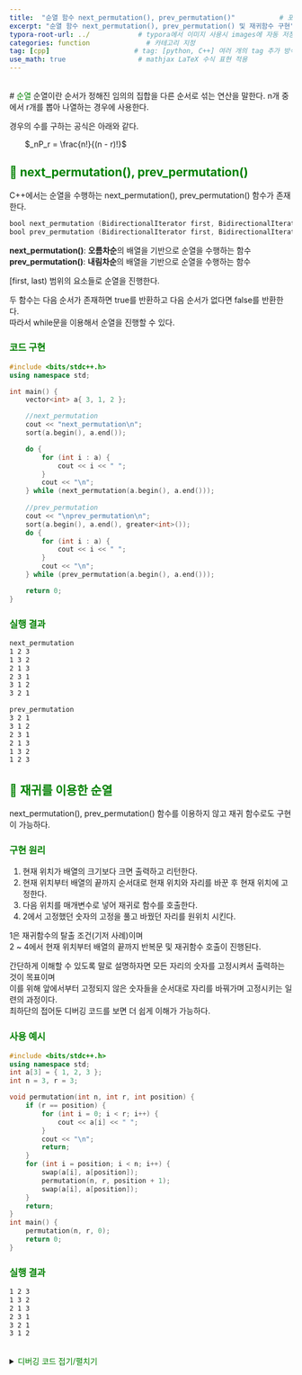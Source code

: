 ```yaml
---
title:  "순열 함수 next_permutation(), prev_permutation()"           # 포스팅 이름
excerpt: "순열 함수 next_permutation(), prev_permutation() 및 재귀함수 구현"
typora-root-url: ../            # typora에서 이미지 사용시 images에 자동 저장
categories: function              # 카테고리 지정
tag: [cpp]                     # tag: [python, C++] 여러 개의 tag 추가 방식
use_math: true                  # mathjax LaTeX 수식 표현 적용
---
```


<br>
# <span style = 'color: #008000'>순열</span>
순열이란 순서가 정해진 임의의 집합을 다른 순서로 섞는 연산을 말한다.  
n개 중에서 r개를 뽑아 나열하는 경우에 사용한다.

경우의 수를 구하는 공식은 아래와 같다.

&nbsp;&nbsp;&nbsp;&nbsp;&nbsp;&nbsp;&nbsp;$_nP_r = \frac{n!}{(n - r)!}$

## <span style = 'color: #008000'>🔎 next_permutation(), prev_permutation()</span>

C++에서는 순열을 수행하는 next_permutation(), prev_permutation() 함수가 존재한다.

```c++
bool next_permutation (BidirectionalIterator first, BidirectionalIterator last);
bool prev_permutation (BidirectionalIterator first, BidirectionalIterator last);
```

**next_permutation()**: **오름차순**의 배열을 기반으로 순열을 수행하는 함수  
**prev_permutation()**: **내림차순**의 배열을 기반으로 순열을 수행하는 함수

[first, last) 범위의 요소들로 순열을 진행한다.

두 함수는 다음 순서가 존재하면 true를 반환하고 다음 순서가 없다면 false를 반환한다.  
따라서 while문을 이용해서 순열을 진행할 수 있다.

### <span style = 'color: #008000'>코드 구현</span>

```c++
#include <bits/stdc++.h>
using namespace std;

int main() {
    vector<int> a{ 3, 1, 2 };

    //next_permutation
    cout << "next_permutation\n";
    sort(a.begin(), a.end());

    do {
        for (int i : a) {
            cout << i << " ";
        }
        cout << "\n";
    } while (next_permutation(a.begin(), a.end()));
    
    //prev_permutation
    cout << "\nprev_permutation\n";
    sort(a.begin(), a.end(), greater<int>());
    do {
        for (int i : a) {
            cout << i << " ";
        }
        cout << "\n";
    } while (prev_permutation(a.begin(), a.end()));

    return 0;
}
```

### <span style = 'color: #008000'>실행 결과</span>

```bash
next_permutation
1 2 3
1 3 2
2 1 3
2 3 1
3 1 2
3 2 1

prev_permutation
3 2 1
3 1 2
2 3 1
2 1 3
1 3 2
1 2 3
```

## <span style = 'color: #008000'>🔎 재귀를 이용한 순열</span>

next_permutation(), prev_permutation() 함수를 이용하지 않고 재귀 함수로도 구현이 가능하다.

### <span style = 'color: #008000'>구현 원리</span>

1. 현재 위치가 배열의 크기보다 크면 출력하고 리턴한다.
2. 현재 위치부터 배열의 끝까지 순서대로 현재 위치와 자리를 바꾼 후 현재 위치에 고정한다.
3. 다음 위치를 매개변수로 넣어 재귀로 함수를 호출한다.
4. 2에서 고정했던 숫자의 고정을 풀고 바꿨던 자리를 원위치 시킨다.

1은 재귀함수의 탈출 조건(기저 사례)이며  
2 ~ 4에서 현재 위치부터 배열의 끝까지 반복문 및 재귀함수 호출이 진행된다.<br>

간단하게 이해할 수 있도록 말로 설명하자면 모든 자리의 숫자를 고정시켜서 출력하는 것이 목표이며  
이를 위해 앞에서부터 고정되지 않은 숫자들을 순서대로 자리를 바꿔가며 고정시키는 일련의 과정이다.<br>
최하단의 접어둔 디버깅 코드를 보면 더 쉽게 이해가 가능하다.

### <span style = 'color: #008000'>사용 예시</span>

```c++
#include <bits/stdc++.h>
using namespace std;
int a[3] = { 1, 2, 3 };
int n = 3, r = 3;

void permutation(int n, int r, int position) {
    if (r == position) {
        for (int i = 0; i < r; i++) {
            cout << a[i] << " ";
        }
        cout << "\n";
        return;
    }
    for (int i = position; i < n; i++) {
        swap(a[i], a[position]);
        permutation(n, r, position + 1);
        swap(a[i], a[position]);
    }
    return;
}
int main() {
    permutation(n, r, 0);
    return 0;
}
```
### <span style = 'color: #008000'>실행 결과</span>

```bash
1 2 3
1 3 2
2 1 3
2 3 1
3 2 1
3 1 2
```
<br>

<details>
<summary> <span style = 'color: #008000'>디버깅 코드 접기/펼치기</span></summary>
<div markdown="1">

### <span style = 'color: #008000'>이해를 돕기 위한 디버깅 코드</span>

디버깅 코드에서 배열의 자리를 나타낼 때 사용한 'N번째' 라는 표현은 0번째 부터가 아닌 1번째 부터다.

즉 int a[3] = { 100, 200, 300 }; 에서  
1번째 = 100<br>
2번째 = 200<br>
3번째 = 300<br>

재귀함수이므로 좀 더 단계가 직관적으로 보이도록 단계별로 간격을 맞춰서 작성했다.

```c++
#include <bits/stdc++.h>
using namespace std;
int a[3] = { 100, 200, 300 };
int n = 3, r = 3; //n은 뽑을 수 있는 요소의 개수  //총 뽑을(고정할) 개수

void st(int position) {
	for (int i = 0; i < position; i++)
		cout << "  ";

	if (position == 0) {
		cout << "- [고정된 위치 없음] ";
	}
	else {
		cout << "- [" << position << "번째까지 고정] ";
	}
}

void makePermutation(int n, int r, int position) {  //position은 현재 고정할 위치
	if (r == position) {  //position은 0부터 시작이므로 r == position이라는 것은 이미 r만큼 고정되었다는 의미 -> 리턴
		st(position);
		cout << position + 1 << "번째는 없으므로 출력 후 리턴한다.\n";
		for (int i = 0; i < r; i++) {
			cout << a[i] << " ";
		}
		cout << "\n";
		return;
	}
	st(position);
	cout << position + 1 << "번째부터 " << n << "번째까지 고정 시작\n";
	for (int i = position; i < n; i++) {
		st(position);
		cout << position + 1 << "번째와 " << i + 1 << "번째를 바꾸고 " << position + 1 << "번째에 " << a[position] << "를 고정한다\n";
		swap(a[i], a[position]);
		makePermutation(n, r, position + 1);
		st(position);
		cout << i + 1 << "번째와 " << position + 1 << "번째를 다시 바꾸고 " << position + 1 << "번째에 고정을 푼다\n";
		swap(a[i], a[position]);
	}
	return;
}
int main() {
	makePermutation(n, r, 0);
	return 0;
}
```

### <span style = 'color: #008000'>디버깅 코드 실행 결과</span>

```bash
- [고정된 위치 없음] 1번째부터 3번째까지 고정 시작
- [고정된 위치 없음] 1번째와 1번째를 바꾸고 1번째에 100를 고정한다
  - [1번째까지 고정] 2번째부터 3번째까지 고정 시작
  - [1번째까지 고정] 2번째와 2번째를 바꾸고 2번째에 200를 고정한다
    - [2번째까지 고정] 3번째부터 3번째까지 고정 시작
    - [2번째까지 고정] 3번째와 3번째를 바꾸고 3번째에 300를 고정한다
      - [3번째까지 고정] 4번째는 없으므로 출력 후 리턴한다.
100 200 300
    - [2번째까지 고정] 3번째와 3번째를 다시 바꾸고 3번째에 고정을 푼다
  - [1번째까지 고정] 2번째와 2번째를 다시 바꾸고 2번째에 고정을 푼다
  - [1번째까지 고정] 2번째와 3번째를 바꾸고 2번째에 200를 고정한다
    - [2번째까지 고정] 3번째부터 3번째까지 고정 시작
    - [2번째까지 고정] 3번째와 3번째를 바꾸고 3번째에 200를 고정한다
      - [3번째까지 고정] 4번째는 없으므로 출력 후 리턴한다.
100 300 200
    - [2번째까지 고정] 3번째와 3번째를 다시 바꾸고 3번째에 고정을 푼다
  - [1번째까지 고정] 3번째와 2번째를 다시 바꾸고 2번째에 고정을 푼다
- [고정된 위치 없음] 1번째와 1번째를 다시 바꾸고 1번째에 고정을 푼다
- [고정된 위치 없음] 1번째와 2번째를 바꾸고 1번째에 100를 고정한다
  - [1번째까지 고정] 2번째부터 3번째까지 고정 시작
  - [1번째까지 고정] 2번째와 2번째를 바꾸고 2번째에 100를 고정한다
    - [2번째까지 고정] 3번째부터 3번째까지 고정 시작
    - [2번째까지 고정] 3번째와 3번째를 바꾸고 3번째에 300를 고정한다
      - [3번째까지 고정] 4번째는 없으므로 출력 후 리턴한다.
200 100 300
    - [2번째까지 고정] 3번째와 3번째를 다시 바꾸고 3번째에 고정을 푼다
  - [1번째까지 고정] 2번째와 2번째를 다시 바꾸고 2번째에 고정을 푼다
  - [1번째까지 고정] 2번째와 3번째를 바꾸고 2번째에 100를 고정한다
    - [2번째까지 고정] 3번째부터 3번째까지 고정 시작
    - [2번째까지 고정] 3번째와 3번째를 바꾸고 3번째에 100를 고정한다
      - [3번째까지 고정] 4번째는 없으므로 출력 후 리턴한다.
200 300 100
    - [2번째까지 고정] 3번째와 3번째를 다시 바꾸고 3번째에 고정을 푼다
  - [1번째까지 고정] 3번째와 2번째를 다시 바꾸고 2번째에 고정을 푼다
- [고정된 위치 없음] 2번째와 1번째를 다시 바꾸고 1번째에 고정을 푼다
- [고정된 위치 없음] 1번째와 3번째를 바꾸고 1번째에 100를 고정한다
  - [1번째까지 고정] 2번째부터 3번째까지 고정 시작
  - [1번째까지 고정] 2번째와 2번째를 바꾸고 2번째에 200를 고정한다
    - [2번째까지 고정] 3번째부터 3번째까지 고정 시작
    - [2번째까지 고정] 3번째와 3번째를 바꾸고 3번째에 100를 고정한다
      - [3번째까지 고정] 4번째는 없으므로 출력 후 리턴한다.
300 200 100
    - [2번째까지 고정] 3번째와 3번째를 다시 바꾸고 3번째에 고정을 푼다
  - [1번째까지 고정] 2번째와 2번째를 다시 바꾸고 2번째에 고정을 푼다
  - [1번째까지 고정] 2번째와 3번째를 바꾸고 2번째에 200를 고정한다
    - [2번째까지 고정] 3번째부터 3번째까지 고정 시작
    - [2번째까지 고정] 3번째와 3번째를 바꾸고 3번째에 200를 고정한다
      - [3번째까지 고정] 4번째는 없으므로 출력 후 리턴한다.
300 100 200
    - [2번째까지 고정] 3번째와 3번째를 다시 바꾸고 3번째에 고정을 푼다
  - [1번째까지 고정] 3번째와 2번째를 다시 바꾸고 2번째에 고정을 푼다
- [고정된 위치 없음] 3번째와 1번째를 다시 바꾸고 1번째에 고정을 푼다
```
</div>
</details>